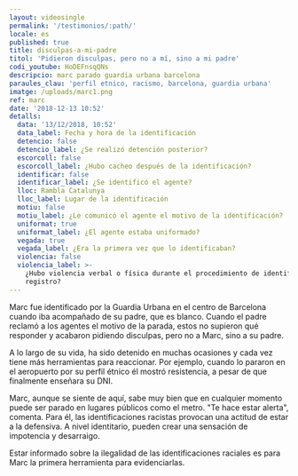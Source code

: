 ```yaml
---
layout: videosingle
permalink: '/testimonios/:path/'
locale: es
published: true
title: disculpas-a-mi-padre
titol: 'Pidieron disculpas, pero no a mí, sino a mi padre'
codi_youtube: HoDEFnsqQNs
descripcio: marc parado guardia urbana barcelona
paraules_clau: 'perfil etnico, racismo, barcelona, guardia urbana'
imatge: /uploads/marc1.png
ref: marc
date: '2018-12-13 10:52'
detalls:
  data: '13/12/2018, 10:52'
  data_label: Fecha y hora de la identificación
  detencio: false
  detencio_label: ¿Se realizó detención posterior?
  escorcoll: false
  escorcoll_label: ¿Hubo cacheo después de la identificación?
  identificar: false
  identificar_label: ¿Se identificó el agente?
  lloc: Rambla Catalunya
  lloc_label: Lugar de la identificación
  motiu: false
  motiu_label: ¿Le comunicó el agente el motivo de la identificación?
  uniformat: true
  uniformat_label: ¿El agente estaba uniformado?
  vegada: true
  vegada_label: ¿Era la primera vez que lo identificaban?
  violencia: false
  violencia_label: >-
    ¿Hubo violencia verbal o física durante el procedimiento de identificación y
    registro?
---
```

Marc fue identificado por la Guardia Urbana en el centro de Barcelona cuando iba acompañado de su padre, que es blanco. Cuando el padre reclamó a los agentes el motivo de la parada, estos no supieron qué responder y acabaron pidiendo disculpas, pero no a Marc, sino a su padre.

A lo largo de su vida, ha sido detenido en muchas ocasiones y cada vez tiene más herramientas para reaccionar. Por ejemplo, cuando lo pararon en el aeropuerto por su perfil étnico él mostró resistencia, a pesar de que finalmente enseñara su DNI.

Marc, aunque se siente de aquí, sabe muy bien que en cualquier momento puede ser parado en lugares públicos como el metro. "Te hace estar alerta", comenta. Para él, las identificaciones racistas provocan una actitud de estar a la defensiva. A nivel identitario, pueden crear una sensación de impotencia y desarraigo.

Estar informado sobre la ilegalidad de las identificaciones raciales es para Marc la primera herramienta para evidenciarlas.

